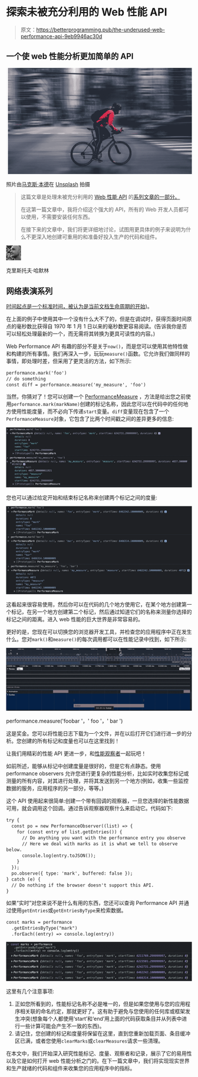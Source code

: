 # 探索未被充分利用的 Web 性能 API

> 原文：<https://betterprogramming.pub/the-underused-web-performance-api-9eb9946ac30d>

## 一个使 web 性能分析更加简单的 API

![](img/337790e7666f1508dc9898ccc5661635.png)

照片由[马克斯·本德](https://unsplash.com/@maxwbender?utm_source=medium&utm_medium=referral)在 [Unsplash](https://unsplash.com?utm_source=medium&utm_medium=referral) 拍摄

> 这篇文章是处理未被充分利用的 [Web 性能 API](https://developer.mozilla.org/en-US/docs/Web/API/Performance) 的[系列文章的一部分。](https://medium.com/@chamerling/list/web-performance-aea332cb8386)
> 
> 在这第一篇文章中，我将介绍这个强大的 API，所有的 Web 开发人员都可以使用，不需要安装任何东西。
> 
> 在接下来的文章中，我们将更详细地讨论，试图用更具体的例子来说明为什么不更深入地创建可重用的和准备好投入生产的代码和组件。

![Christophe Hamerling](img/5408ee0c3d8b2f0dfcc319ef62d19018.png)

克里斯托夫·哈默林

## 网络表演系列

[时间起点是一个标准时间，被认为是当前文档生命周期的开始](https://medium.com/@chamerling/list/web-performance-series-aea332cb8386#the_time_origin))。

在上面的例子中使用其中一个没有什么大不了的，但是在调试时，获得页面时间原点的毫秒数比获得自 1970 年 1 月 1 日以来的毫秒数更容易阅读。(告诉我你是否可以轻松处理最新的一个，而无需将其转换为更具可读性的内容。)

Web Performance API 有趣的部分不是关于`now()`，而是您可以使用其他特性做和构建的所有事情。我们再深入一步，玩玩`measure()`函数。它允许我们做同样的事情，即处理时差，但采用了更灵活的方法，如下所示:

```
performance.mark('foo')
// do something
const diff = performance.measure('my_measure', 'foo')
```

当然，你猜对了！您可以创建一个 [PerformanceMeasure](https://developer.mozilla.org/en-US/docs/Web/API/PerformanceMeasure) ，方法是给出您之前使用`performance.mark(markName)`创建的标记名称，因此您可以在代码中的任何地方使用性能度量，而不必向下传递`start`变量。`diff`变量现在包含了一个`PerformanceMeasure`对象，它包含了比两个时间戳之间的差异更多的信息:

![](img/b91baefd82c9b58834130f5dd486208e.png)

您也可以通过给定开始和结束标记名称来创建两个标记之间的度量:

![](img/154f677e998ae38b34ac47426fb35e8a.png)

这看起来很容易使用，然后你可以在代码的几个地方使用它，在某个地方创建第一个标记，在另一个地方创建第二个标记，然后通过知道它们的名称来测量你选择的标记之间的距离。进入 web 性能的巨大世界是非常容易的。

更好的是，您现在可以切换您的浏览器开发工具，并检查您的应用程序中正在发生什么。您对`mark()`和`measure()`的每次调用都可以在性能记录中找到，如下所示:

![](img/fc4e02f69662b4047aaf246a8846bf52.png)

performance.measure('foobar '，' foo '，' bar ')

这是奖金。您可以将性能日志下载为一个文件，并在以后打开它们进行进一步的分析。您创建的所有标记和度量也可以在这里找到！

让我们用精彩的性能 API 更进一步，和[性能观察者](https://developer.mozilla.org/en-US/docs/Web/API/PerformanceObserver)一起玩吧！

如前所述，能够从标记中创建度量是很好的，但是它有点静态。使用 performance observers 允许您进行更复杂的性能分析，比如实时收集您标记或测量的所有内容，对其进行处理，并将其发送到另一个地方(例如，收集一些监控数据的服务，应用程序的另一部分，等等。)

这个 API 使用起来很简单:创建一个带有回调的观察器，一旦您选择的新性能数据可用，就会调用这个回调。通过告诉观察器观察什么来启动它。代码如下:

```
try {
  const po = new PerformanceObserver((list) => {
    for (const entry of list.getEntries()) {
      // Do anything you want with the performance entry you observe
      // Here we deal with marks as it is what we tell to observe below.
      console.log(entry.toJSON());
    }
  });
  po.observe({ type: 'mark', buffered: false });
} catch (e) {
  // Do nothing if the browser doesn't support this API.
}
```

如果“实时”对您来说不是什么有用的东西，您还可以查询 Performance API 并通过使用`getEntries`或`getEntriesByType`来检索数据。

```
const marks = performance
  .getEntriesByType("mark")
  .forEach((entry) => console.log(entry))
```

![](img/51451f66934bc7638cfb8cad2d13b29b.png)

这里有几个注意事项:

1.  正如您所看到的，性能标记名称不必是唯一的，但是如果您使用与您的应用程序相关联的命名约定，那就更好了。这有助于避免与您使用的任何库或框架发生冲突(想象每个人都使用‘start’和‘end’用上面的代码获取条目并从列表中进行一些计算可能会产生不一致的东西)。
2.  请记住，您创建的标记和度量将保留在这里，直到您重新加载页面、条目缓冲区已满，或者您使用`clearMarks`或`clearMeasures`请求一些清理。

在本文中，我们开始深入研究性能标记、度量、观察者和记录，展示了它的易用性以及它是如何打开 web 性能分析之门的。在下一篇文章中，我们将实现现实世界和生产就绪的代码和组件来收集您的应用程序中的指标。